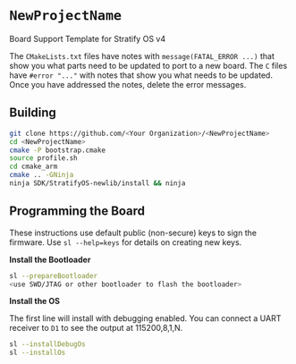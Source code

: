 # `NewProjectName`

Board Support Template for Stratify OS v4

The `CMakeLists.txt` files have notes with `message(FATAL_ERROR ...)` that show you what parts need to be updated to port to a new board. The `C` files have `#error "..."` with notes that show you what needs to be updated. Once you have addressed the notes, delete the error messages.


## Building

```sh
git clone https://github.com/<Your Organization>/<NewProjectName>
cd <NewProjectName>
cmake -P bootstrap.cmake
source profile.sh
cd cmake_arm
cmake .. -GNinja
ninja SDK/StratifyOS-newlib/install && ninja
```

## Programming the Board

These instructions use default public (non-secure) keys to sign the firmware. Use `sl --help=keys` for details on creating new keys.

**Install the Bootloader**

```sh
sl --prepareBootloader
<use SWD/JTAG or other bootloader to flash the bootloader>
```

**Install the OS**

The first line will install with debugging enabled. You can connect a UART receiver to `D1` to see the output at 115200,8,1,N.

```sh
sl --installDebugOs
sl --installOs
```

